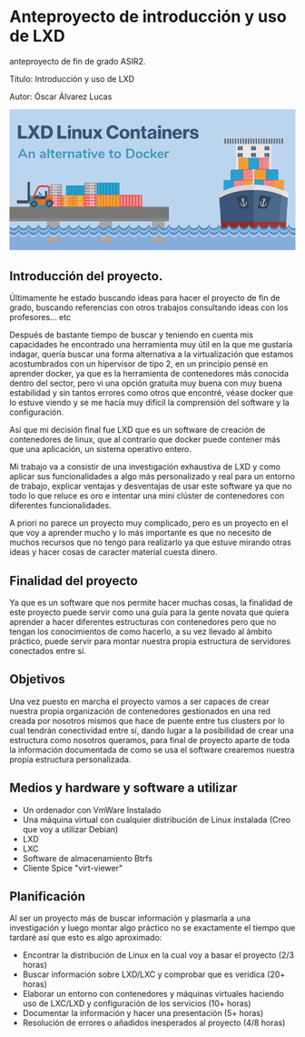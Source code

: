 # Anteproyecto de introducción y uso de LXD
anteproyecto de fin de grado ASIR2.

Título: Introducción y uso de LXD

Autor: Óscar Álvarez Lucas

![lxd foto bonita](./1_qGK-9MKkYMEEQI6JWmULaA.png)







## Introducción del proyecto.

Últimamente he estado buscando ideas para hacer el proyecto de fin de grado, buscando referencias con otros trabajos consultando ideas con los profesores... etc

Después de bastante tiempo de buscar y teniendo en cuenta mis capacidades he encontrado una herramienta muy útil en la que me gustaría indagar, quería buscar una forma alternativa a la virtualización que estamos acostumbrados con un hipervisor de tipo 2, en un principio pensé en aprender docker, ya que es la herramienta de contenedores más conocida dentro del sector, pero vi una opción gratuita muy buena con muy buena estabilidad y sin tantos errores como otros que encontré, véase docker que lo estuve viendo y se me hacía muy difícil la comprensión del software y la configuración.

Así que mi decisión final fue LXD que es un software de creación de contenedores de linux, que al contrario que docker puede contener más que una aplicación, un sistema operativo entero.

Mi trabajo va a consistir de una investigación exhaustiva de LXD y como aplicar sus funcionalidades a algo más personalizado y real para un entorno de trabajo, explicar ventajas y desventajas de usar este software ya que no todo lo que reluce es oro e intentar una mini clúster de contenedores con diferentes funcionalidades.

A priori no parece un proyecto muy complicado, pero es un proyecto en el que voy a aprender mucho y lo más importante es que no necesito de muchos recursos que no tengo para realizarlo ya que estuve mirando otras ideas y hacer cosas de caracter material cuesta dinero. 

## Finalidad del proyecto

Ya que es un software que nos permite hacer muchas cosas, la finalidad de este proyecto puede servir como una guía para la gente novata que quiera aprender a hacer diferentes estructuras con contenedores pero que no tengan los conocimientos de como hacerlo, a su vez llevado al ámbito práctico, puede servir para montar nuestra propia estructura de servidores conectados entre sí.

## Objetivos

Una vez puesto en marcha el proyecto vamos a ser capaces de crear nuestra propia organización de contenedores gestionados en una red creada por nosotros mismos que hace de puente entre tus clusters por lo cual tendrán conectividad entre sí, dando lugar a la posibilidad de crear una estructura como nosotros queramos, para final de proyecto aparte de toda la información documentada de como se usa el software crearemos nuestra propia estructura personalizada.

## Medios y hardware y software a utilizar

- Un ordenador con VmWare Instalado
- Una máquina virtual con cualquier distribución de Linux instalada (Creo que voy a utilizar Debian)
- LXD
- LXC
- Software de almacenamiento Btrfs
- Cliente Spice "virt-viewer"

## Planificación
Al ser un proyecto más de buscar información y plasmarla a una investigación y luego montar algo práctico no se exactamente el tiempo que tardaré así que esto es algo aproximado:

- Encontrar la distribución de Linux en la cual voy a basar el proyecto (2/3 horas)
- Buscar información sobre LXD/LXC y comprobar que es verídica (20+ horas)
- Elaborar un entorno con contenedores y máquinas virtuales haciendo uso de LXC/LXD y configuración de los servicios (10+ horas)
- Documentar la información y hacer una presentación (5+ horas)
- Resolución de errores o añadidos inesperados al proyecto (4/8 horas)
